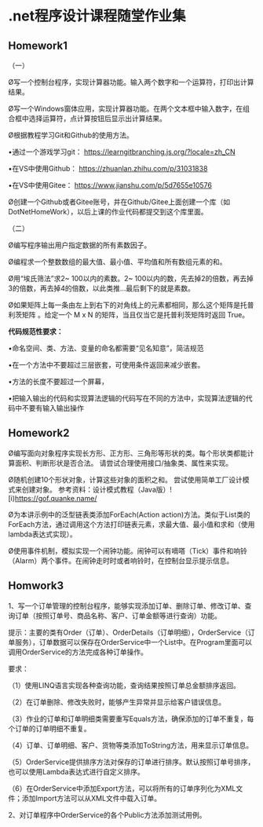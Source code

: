 # .net程序设计课程随堂作业集

## Homework1

（一）

Ø写一个控制台程序，实现计算器功能。输入两个数字和一个运算符，打印出计算结果。

Ø写一个Windows窗体应用，实现计算器功能。在两个文本框中输入数字，在组合框中选择运算符，点计算按钮后显示出计算结果。

Ø根据教程学习Git和Github的使用方法。 

•通过一个游戏学习git： https://learngitbranching.js.org/?locale=zh_CN 

•在VS中使用Github： https://zhuanlan.zhihu.com/p/31031838

•在VS中使用Gitee： https://www.jianshu.com/p/5d7655e10576

Ø创建一个Github或者Gitee账号，并在Github/Gitee上面创建一个库（如DotNetHomeWork），以后上课的作业代码都提交到这个库里面。

（二）

Ø编写程序输出用户指定数据的所有素数因子。

Ø编程求一个整数数组的最大值、最小值、平均值和所有数组元素的和。

Ø用“埃氏筛法”求2~ 100以内的素数。2~ 100以内的数，先去掉2的倍数，再去掉3的倍数，再去掉4的倍数，以此类推...最后剩下的就是素数。

Ø如果矩阵上每一条由左上到右下的对角线上的元素都相同，那么这个矩阵是托普利茨矩阵 。给定一个 M x N 的矩阵，当且仅当它是托普利茨矩阵时返回 True。



**代码规范性要求：**

•命名空间、类、方法、变量的命名都需要“见名知意”，简洁规范

•在一个方法中不要超过三层嵌套，可使用条件返回来减少嵌套。

•方法的长度不要超过一个屏幕，

•把输入输出的代码和实现算法逻辑的代码写在不同的方法中，实现算法逻辑的代码中不要有输入输出操作



## Homework2

Ø编写面向对象程序实现长方形、正方形、三角形等形状的类。每个形状类都能计算面积、判断形状是否合法。 请尝试合理使用接口/抽象类、属性来实现。

Ø随机创建10个形状对象，计算这些对象的面积之和。 尝试使用简单工厂设计模式来创建对象。 参考资料：设计模式教程（Java版）![i)https://gof.quanke.name/

Ø为本讲示例中的泛型链表类添加ForEach(Action<T> action)方法。类似于List<T>类的ForEach方法，通过调用这个方法打印链表元素，求最大值、最小值和求和（使用lambda表达式实现）。

Ø使用事件机制，模拟实现一个闹钟功能。闹钟可以有嘀嗒（Tick）事件和响铃（Alarm）两个事件。在闹钟走时时或者响铃时，在控制台显示提示信息。



## Homwork3

1、写一个订单管理的控制台程序，能够实现添加订单、删除订单、修改订单、查询订单（按照订单号、商品名称、客户、订单金额等进行查询）功能。

提示：主要的类有Order（订单）、OrderDetails（订单明细），OrderService（订单服务），订单数据可以保存在OrderService中一个List中。在Program里面可以调用OrderService的方法完成各种订单操作。

要求：

（1）使用LINQ语言实现各种查询功能，查询结果按照订单总金额排序返回。

（2）在订单删除、修改失败时，能够产生异常并显示给客户错误信息。

（3）作业的订单和订单明细类需要重写Equals方法，确保添加的订单不重复，每个订单的订单明细不重复。	

（4）订单、订单明细、客户、货物等类添加ToString方法，用来显示订单信息。

（5）OrderService提供排序方法对保存的订单进行排序。默认按照订单号排序，也可以使用Lambda表达式进行自定义排序。

（6）在OrderService中添加Export方法，可以将所有的订单序列化为XML文件；添加Import方法可以从XML文件中载入订单。

2、对订单程序中OrderService的各个Public方法添加测试用例。

